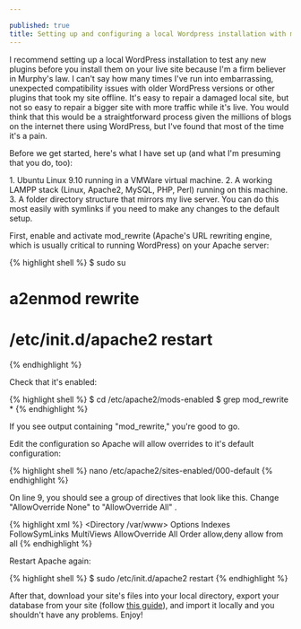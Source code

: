 ```yaml
---

published: true
title: Setting up and configuring a local Wordpress installation with mod\_rewrite
---
```

I recommend setting up a local WordPress installation to test any new plugins before you install them on your live site because I'm a firm believer in Murphy's law. I can't say how many times I've run into embarrassing, unexpected compatibility issues with older WordPress versions or other plugins that took my site offline. It's easy to repair a damaged local site, but not so easy to repair a bigger site with more traffic while it's live. You would think that this would be a straightforward process given the millions of blogs on the internet there using WordPress, but I've found that most of the time it's a pain.

Before we get started, here's what I have set up (and what I'm presuming that you do, too):

1\. Ubuntu Linux 9.10 running in a VMWare virtual machine.
2\. A working LAMPP stack (Linux, Apache2, MySQL, PHP, Perl) running on this machine.
3\. A folder directory structure that mirrors my live server. You can do this most easily with symlinks if you need to make any changes to the default setup.

First, enable and activate mod\_rewrite (Apache's URL rewriting engine, which is usually critical to running WordPress) on your Apache server:

{% highlight shell %}
$ sudo su
# a2enmod rewrite
# /etc/init.d/apache2 restart
{% endhighlight %}

Check that it's enabled:

{% highlight shell %}
$ cd /etc/apache2/mods-enabled
$ grep mod_rewrite *
{% endhighlight %}

If you see output containing "mod\_rewrite," you're good to go.

Edit the configuration so Apache will allow overrides to it's default configuration:

{% highlight shell %}
nano /etc/apache2/sites-enabled/000-default
{% endhighlight %}

On line 9, you should see a group of directives that look like this. Change "AllowOverride None" to "AllowOverride All" .

{% highlight xml %}
<Directory /var/www>
        Options Indexes FollowSymLinks MultiViews
        AllowOverride All
        Order allow,deny
        allow from all
</Directory>
{% endhighlight %}

Restart Apache again:

{% highlight shell %}
$ sudo /etc/init.d/apache2 restart
{% endhighlight %}

After that, download your site's files into your local directory, export your database from your site (follow [this guide](http://stereointeractive.com/blog/2010/04/19/moving-wordpress-site-to-another-server/)), and import it locally and you shouldn't have any problems. Enjoy!
